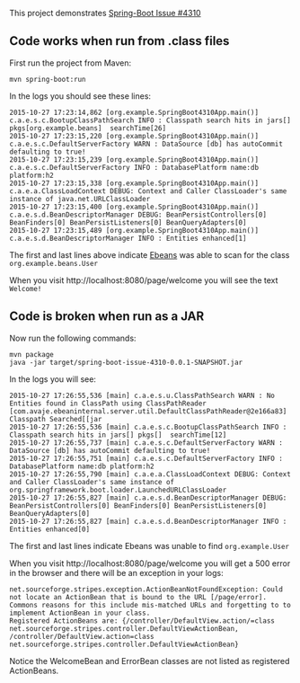 This project demonstrates [Spring-Boot Issue #4310](https://github.com/spring-projects/spring-boot/issues/4310)

## Code works when run from .class files

First run the project from Maven:

    mvn spring-boot:run

In the logs you should see these lines:

```
2015-10-27 17:23:14,862 [org.example.SpringBoot4310App.main()] c.a.e.s.c.BootupClassPathSearch INFO : Classpath search hits in jars[] pkgs[org.example.beans]  searchTime[26]
2015-10-27 17:23:15,220 [org.example.SpringBoot4310App.main()] c.a.e.s.c.DefaultServerFactory WARN : DataSource [db] has autoCommit defaulting to true!
2015-10-27 17:23:15,239 [org.example.SpringBoot4310App.main()] c.a.e.s.c.DefaultServerFactory INFO : DatabasePlatform name:db platform:h2
2015-10-27 17:23:15,338 [org.example.SpringBoot4310App.main()] c.a.e.a.ClassLoadContext DEBUG: Context and Caller ClassLoader's same instance of java.net.URLClassLoader
2015-10-27 17:23:15,400 [org.example.SpringBoot4310App.main()] c.a.e.s.d.BeanDescriptorManager DEBUG: BeanPersistControllers[0] BeanFinders[0] BeanPersistListeners[0] BeanQueryAdapters[0]
2015-10-27 17:23:15,489 [org.example.SpringBoot4310App.main()] c.a.e.s.d.BeanDescriptorManager INFO : Entities enhanced[1]
```

The first and last lines above indicate [Ebeans](http://ebean-orm.github.io/) was able to scan for the class `org.example.beans.User`

When you visit http://localhost:8080/page/welcome you will see the text `Welcome!`


## Code is broken when run as a JAR

Now run the following commands:

```
mvn package
java -jar target/spring-boot-issue-4310-0.0.1-SNAPSHOT.jar
```

In the logs you will see:

```
2015-10-27 17:26:55,536 [main] c.a.e.s.u.ClassPathSearch WARN : No Entities found in ClassPath using ClassPathReader [com.avaje.ebeaninternal.server.util.DefaultClassPathReader@2e166a83] Classpath Searched[[jar
2015-10-27 17:26:55,536 [main] c.a.e.s.c.BootupClassPathSearch INFO : Classpath search hits in jars[] pkgs[]  searchTime[12]
2015-10-27 17:26:55,737 [main] c.a.e.s.c.DefaultServerFactory WARN : DataSource [db] has autoCommit defaulting to true!
2015-10-27 17:26:55,751 [main] c.a.e.s.c.DefaultServerFactory INFO : DatabasePlatform name:db platform:h2
2015-10-27 17:26:55,790 [main] c.a.e.a.ClassLoadContext DEBUG: Context and Caller ClassLoader's same instance of org.springframework.boot.loader.LaunchedURLClassLoader
2015-10-27 17:26:55,827 [main] c.a.e.s.d.BeanDescriptorManager DEBUG: BeanPersistControllers[0] BeanFinders[0] BeanPersistListeners[0] BeanQueryAdapters[0]
2015-10-27 17:26:55,827 [main] c.a.e.s.d.BeanDescriptorManager INFO : Entities enhanced[0]
```

The first and last lines indicate Ebeans was unable to find `org.example.User`

When you visit http://localhost:8080/page/welcome you will get a 500 error in the browser and there will be an exception in your logs:

```
net.sourceforge.stripes.exception.ActionBeanNotFoundException: Could not locate an ActionBean that is bound to the URL [/page/error]. 
Commons reasons for this include mis-matched URLs and forgetting to to implement ActionBean in your class. 
Registered ActionBeans are: {/controller/DefaultView.action/=class net.sourceforge.stripes.controller.DefaultViewActionBean, 
/controller/DefaultView.action=class net.sourceforge.stripes.controller.DefaultViewActionBean}
```

Notice the WelcomeBean and ErrorBean classes are not listed as registered ActionBeans.

